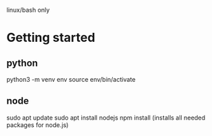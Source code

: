 linux/bash only

# Getting started
## python
python3 -m venv env
source env/bin/activate

## node
sudo apt update
sudo apt install nodejs
npm install (installs all needed packages for node.js)

